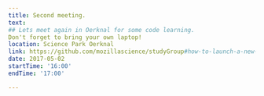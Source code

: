 ```yaml
---
title: Second meeting.
text: 
## Lets meet again in Oerknal for some code learning. 
Don't forget to bring your own laptop!
location: Science Park Oerknal
link: https://github.com/mozillascience/studyGroup#how-to-launch-a-new-event
date: 2017-05-02
startTime: '16:00'
endTime: '17:00'

---
```

